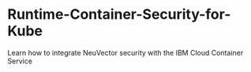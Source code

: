# Runtime-Container-Security-for-Kube
Learn how to integrate NeuVector security with the IBM Cloud Container Service
